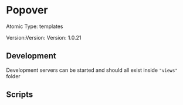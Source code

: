 # Popover

Atomic Type: templates

Version:Version: Version: 1.0.21







## Development

Development servers can be started and should all exist inside `"views"` folder

## Scripts
